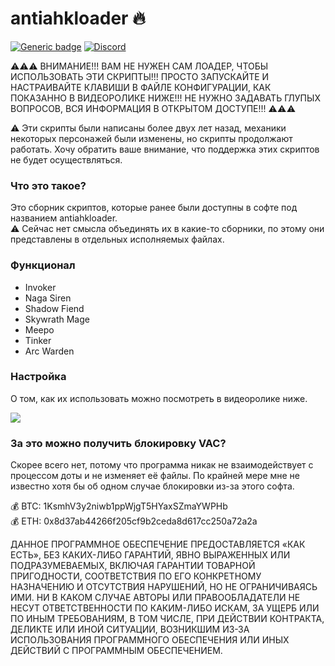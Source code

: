 # antiahkloader :fire:  
[![Generic badge](https://img.shields.io/badge/DOWNLOAD-red.svg)](https://github.com/andrewfeed/antiahkloader/releases)
[![Discord](https://badgen.net/badge/icon/discord?icon=discord&label)](https://discord.gg/kDY9kqdX)    
  
:warning::warning::warning: ВНИМАНИЕ!!! ВАМ НЕ НУЖЕН САМ ЛОАДЕР, ЧТОБЫ ИСПОЛЬЗОВАТЬ ЭТИ СКРИПТЫ!!! ПРОСТО ЗАПУСКАЙТЕ И НАСТРАИВАЙТЕ КЛАВИШИ В ФАЙЛЕ КОНФИГУРАЦИИ, КАК ПОКАЗАННО В ВИДЕОРОЛИКЕ НИЖЕ!!! НЕ НУЖНО ЗАДАВАТЬ ГЛУПЫХ ВОПРОСОВ, ВСЯ ИНФОРМАЦИЯ В ОТКРЫТОМ ДОСТУПЕ!!! :warning::warning::warning:  


:warning: Эти скрипты были написаны более двух лет назад, механики некоторых персонажей были изменены, но скрипты продолжают работать. Хочу обратить ваше внимание, что поддержка этих скриптов не будет осуществляться.
### Что это такое? ###
Это сборник скриптов, которые ранее были доступны в софте под названием antiahkloader.  
:warning: Сейчас нет смысла объединять их в какие-то сборники, по этому они представлены в отдельных исполняемых файлах.
### Функционал ###
+ Invoker
+ Naga Siren
+ Shadow Fiend
+ Skywrath Mage
+ Meepo
+ Tinker
+ Arc Warden
### Настройка ###
О том, как их использовать можно посмотреть в видеоролике ниже.  
  
[![](https://img.youtube.com/vi/SPETB4o1xS0/mqdefault.jpg)](https://www.youtube.com/watch?v=SPETB4o1xS0)
### За это можно получить блокировку VAC? ###
Скорее всего нет, потому что программа никак не взаимодействует с процессом доты и не изменяет её файлы. По крайней мере мне не известно хотя бы об одном случае блокировки из-за этого софта.  
  
:moneybag: BTC: 1KsmhV3y2niwb1ppWjgT5HYaxSZmaYWPHb  
:moneybag: ETH: 0x8d37ab44266f205cf9b2ceda8d617cc250a72a2a  

ДАННОЕ ПРОГРАММНОЕ ОБЕСПЕЧЕНИЕ ПРЕДОСТАВЛЯЕТСЯ «КАК ЕСТЬ», БЕЗ КАКИХ-ЛИБО ГАРАНТИЙ, ЯВНО ВЫРАЖЕННЫХ ИЛИ ПОДРАЗУМЕВАЕМЫХ, ВКЛЮЧАЯ ГАРАНТИИ ТОВАРНОЙ ПРИГОДНОСТИ, СООТВЕТСТВИЯ ПО ЕГО КОНКРЕТНОМУ НАЗНАЧЕНИЮ И ОТСУТСТВИЯ НАРУШЕНИЙ, НО НЕ ОГРАНИЧИВАЯСЬ ИМИ. НИ В КАКОМ СЛУЧАЕ АВТОРЫ ИЛИ ПРАВООБЛАДАТЕЛИ НЕ НЕСУТ ОТВЕТСТВЕННОСТИ ПО КАКИМ-ЛИБО ИСКАМ, ЗА УЩЕРБ ИЛИ ПО ИНЫМ ТРЕБОВАНИЯМ, В ТОМ ЧИСЛЕ, ПРИ ДЕЙСТВИИ КОНТРАКТА, ДЕЛИКТЕ ИЛИ ИНОЙ СИТУАЦИИ, ВОЗНИКШИМ ИЗ-ЗА ИСПОЛЬЗОВАНИЯ ПРОГРАММНОГО ОБЕСПЕЧЕНИЯ ИЛИ ИНЫХ ДЕЙСТВИЙ С ПРОГРАММНЫМ ОБЕСПЕЧЕНИЕМ.

